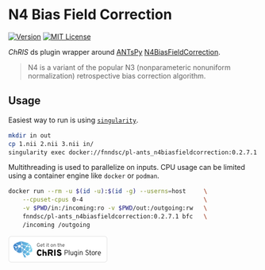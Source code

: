 # N4 Bias Field Correction

[![Version](https://img.shields.io/docker/v/fnndsc/pl-ants_n4biasfieldcorrection)](https://hub.docker.com/r/fnndsc/pl-ants_n4biasfieldcorrection/tags?page=1&ordering=last_updated)
[![MIT License](https://img.shields.io/github/license/FNNDSC/pl-ANTs_N4BiasFieldCorrection)](https://github.com/FNNDSC/pl-ANTs_N4BiasFieldCorrection/blob/master/LICENSE)

_ChRIS_ ds plugin wrapper around [ANTsPy](https://github.com/ANTsX/ANTsPy)
[N4BiasFieldCorrection](https://manpages.debian.org/testing/ants/N4BiasFieldCorrection.1.en.html).

> N4 is a variant of the popular N3 (nonparameteric nonuniform normalization)
> retrospective bias correction algorithm.

## Usage

Easiest way to run is using
[`singularity`](https://sylabs.io/singularity/).

```bash
mkdir in out
cp 1.nii 2.nii 3.nii in/
singularity exec docker://fnndsc/pl-ants_n4biasfieldcorrection:0.2.7.1 bfc in/ out/
```

Multithreading is used to parallelize on inputs.
CPU usage can be limited using a container engine like `docker` or `podman`.

```bash
docker run --rm -u $(id -u):$(id -g) --userns=host     \
    --cpuset-cpus 0-4                                  \
    -v $PWD/in:/incoming:ro -v $PWD/out:/outgoing:rw   \
    fnndsc/pl-ants_n4biasfieldcorrection:0.2.7.1 bfc   \
    /incoming /outgoing
```

[![chrisstore.co](docs/badge.png)](https://chrisstore.co/plugin/77)
